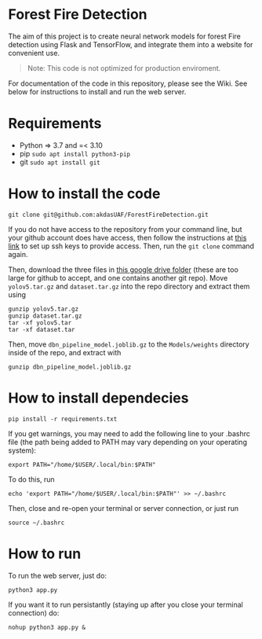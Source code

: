 # Forest Fire Detection

The aim of this project is to create neural network models for forest Fire detection using Flask and TensorFlow, and integrate them into a website for convenient use.
> Note: This code is not optimized for production enviroment.

For documentation of the code in this repository, please see the Wiki. See below for instructions to install and run the web server.

# Requirements
- Python => 3.7 and =< 3.10
- pip `sudo apt install python3-pip`
- git `sudo apt install git`

# How to install the code

`git clone git@github.com:akdasUAF/ForestFireDetection.git`

If you do not have access to the repository from your command line, but your github account does have access, then follow the instructions at [this link](https://docs.github.com/en/authentication/connecting-to-github-with-ssh/adding-a-new-ssh-key-to-your-github-account) to set up ssh keys to provide access. Then, run the `git clone` command again.

Then, download the three files in [this google drive folder](https://drive.google.com/drive/folders/1cynEIPhHWGcqiry9HhxzSawa3L7VXbTz?usp=drive_link) (these are too large for github to accept, and one contains another git repo). Move `yolov5.tar.gz` and `dataset.tar.gz` into the repo directory and extract them using
```
gunzip yolov5.tar.gz
gunzip dataset.tar.gz
tar -xf yolov5.tar
tar -xf dataset.tar
```
Then, move `dbn_pipeline_model.joblib.gz` to the `Models/weights` directory inside of the repo, and extract with

`gunzip dbn_pipeline_model.joblib.gz`

# How to install dependecies

`pip install -r requirements.txt`

If you get warnings, you may need to add the following line to your .bashrc file (the path being added to PATH may vary depending on your operating system):

`export PATH="/home/$USER/.local/bin:$PATH"`

To do this, run

`echo 'export PATH="/home/$USER/.local/bin:$PATH"' >> ~/.bashrc`

Then, close and re-open your terminal or server connection, or just run

`source ~/.bashrc`

# How to run
To run the web server, just do:

`python3 app.py`

If you want it to run persistantly (staying up after you close your terminal connection) do:

`nohup python3 app.py &`
